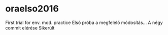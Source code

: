 # oraelso2016
First trial for env. mod. practice
Első próba a megfelelő módosítás...
A négy commit elérése
Sikerült
